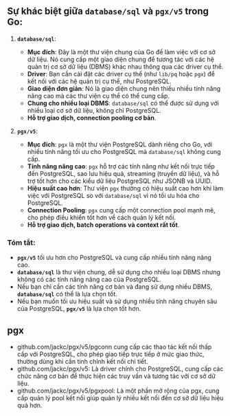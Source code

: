 ## Sự khác biệt giữa **`database/sql`** và **`pgx/v5`** trong Go:

1. **`database/sql`**:
   - **Mục đích**: Đây là một thư viện chung của Go để làm việc với cơ sở dữ liệu. Nó cung cấp một giao diện chung để tương tác với các hệ quản trị cơ sở dữ liệu (DBMS) khác nhau thông qua các driver cụ thể.
   - **Driver**: Bạn cần cài đặt các driver cụ thể (như `lib/pq` hoặc `pgx`) để kết nối với các hệ quản trị cụ thể, như PostgreSQL.
   - **Giao diện đơn giản**: Nó là giao diện chung nên thiếu nhiều tính năng nâng cao mà các thư viện cụ thể có thể cung cấp.
   - **Chung cho nhiều loại DBMS**: `database/sql` có thể được sử dụng với nhiều loại cơ sở dữ liệu, không chỉ PostgreSQL.
   - **Hỗ trợ giao dịch, connection pooling cơ bản**.

2. **`pgx/v5`**:
   - **Mục đích**: `pgx` là một thư viện PostgreSQL dành riêng cho Go, với nhiều tính năng tối ưu cho PostgreSQL mà `database/sql` không cung cấp.
   - **Tính năng nâng cao**: `pgx` hỗ trợ các tính năng như kết nối trực tiếp đến PostgreSQL, sao lưu hiệu quả, streaming (truyền dữ liệu), và hỗ trợ tốt hơn cho các kiểu dữ liệu PostgreSQL như JSONB và UUID.
   - **Hiệu suất cao hơn**: Thư viện `pgx` thường có hiệu suất cao hơn khi làm việc với PostgreSQL so với `database/sql` vì nó tối ưu hóa cho PostgreSQL.
   - **Connection Pooling**: `pgx` cung cấp một connection pool mạnh mẽ, cho phép điều khiển tốt hơn về cách quản lý kết nối.
   - **Hỗ trợ giao dịch, batch operations và context rất tốt**.

### Tóm tắt:
- **`pgx/v5`** tối ưu hơn cho PostgreSQL và cung cấp nhiều tính năng nâng cao.
- **`database/sql`** là thư viện chung, dễ sử dụng cho nhiều loại DBMS nhưng không có các tính năng nâng cao của PostgreSQL.
- Nếu bạn chỉ cần các tính năng cơ bản và đang sử dụng nhiều DBMS, **`database/sql`** có thể là lựa chọn tốt.
- Nếu bạn muốn tối ưu hiệu suất và sử dụng nhiều tính năng chuyên sâu của PostgreSQL, **`pgx/v5`** là lựa chọn tốt hơn.

## pgx

- github.com/jackc/pgx/v5/pgconn cung cấp các thao tác kết nối thấp cấp với PostgreSQL, cho phép giao tiếp trực tiếp ở mức giao thức, thường dùng khi cần tinh chỉnh kết nối chi tiết.
- github.com/jackc/pgx/v5: Là driver chính cho PostgreSQL, cung cấp các chức năng cơ bản để thực hiện các truy vấn và tương tác với cơ sở dữ liệu.
- github.com/jackc/pgx/v5/pgxpool: Là một phần mở rộng của pgx, cung cấp quản lý pool kết nối giúp quản lý nhiều kết nối đến cơ sở dữ liệu hiệu quả hơn.
